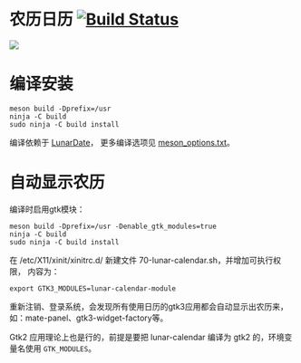 # 农历日历 [![Build Status](https://travis-ci.org/yetist/lunar-calendar.svg?branch=master)](https://travis-ci.org/yetist/lunar-calendar)

![](docs/images/lunar-calendar.png)

# 编译安装

```
meson build -Dprefix=/usr
ninja -C build
sudo ninja -C build install
```

编译依赖于 [LunarDate](https://github.com/yetist/lunar-date)， 更多编译选项见 [meson_options.txt](meson_options.txt)。

# 自动显示农历

编译时启用gtk模块：

```
meson build -Dprefix=/usr -Denable_gtk_modules=true
ninja -C build
sudo ninja -C build install
```

在 /etc/X11/xinit/xinitrc.d/ 新建文件 70-lunar-calendar.sh，并增加可执行权限， 内容为：

```
export GTK3_MODULES=lunar-calendar-module
```

重新注销、登录系统，会发现所有使用日历的gtk3应用都会自动显示出农历来，如：mate-panel、gtk3-widget-factory等。

Gtk2 应用理论上也是行的，前提是要把 lunar-calendar 编译为 gtk2 的，环境变量名使用 `GTK_MODULES`。
